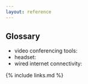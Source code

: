 ```yaml
---
layout: reference
---
```


## Glossary

- video conferencing tools:
- headset:
- wired internet connectivity:


{% include links.md %}
